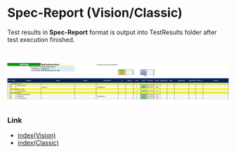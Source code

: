 # Spec-Report (Vision/Classic)

Test results in **Spec-Report** format is output into TestResults folder after test execution finished.

<br>

![Spec-Report format](_images/skip_test_execution1.png)

### Link

- [index(Vision)](../../index.md)
- [index(Classic)](../../classic/index.md)
